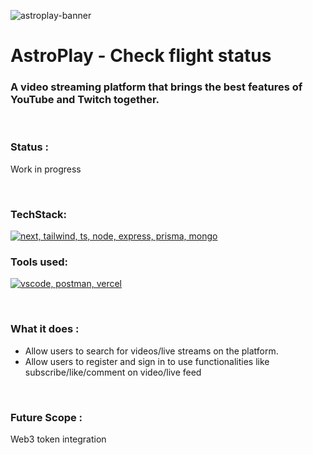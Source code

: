 ![astroplay-banner](https://github.com/Arioum/astroplay/assets/95125149/76e73bb4-338d-43eb-a36d-ab7440f0d176)

# AstroPlay - Check flight status
### A video streaming platform that brings the best features of YouTube and Twitch together.

<br/>

### Status : 
Work in progress

<br/>

### TechStack:
[![next, tailwind, ts, node, express, prisma, mongo](https://skillicons.dev/icons?i=next,tailwind,ts,node,express,prisma,mongo)]()

### Tools used:
[![vscode, postman, vercel](https://skillicons.dev/icons?i=vscode,postman,vercel)]()

<br/>

### What it does :

* Allow users to search for videos/live streams on the platform.
* Allow users to register and sign in to use functionalities like subscribe/like/comment on video/live feed

<br/>   

### Future Scope : 
Web3 token integration

